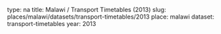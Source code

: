 type: na
title: Malawi / Transport Timetables (2013)
slug: places/malawi/datasets/transport-timetables/2013
place: malawi
dataset: transport-timetables
year: 2013
